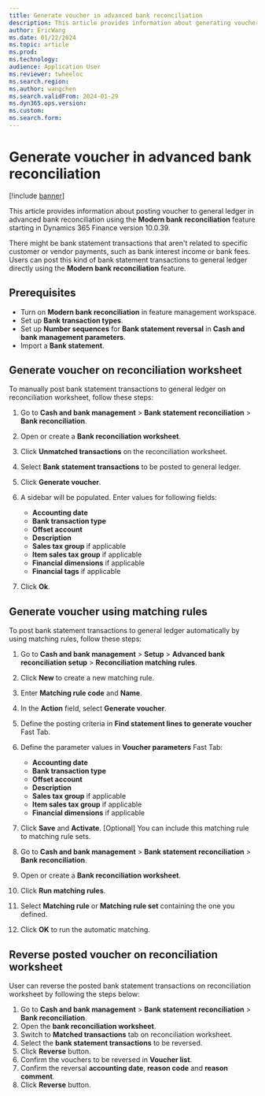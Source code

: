 ```yaml
---
title: Generate voucher in advanced bank reconciliation
description: This article provides information about generating vouchers in advanced bank reconciliation.
author: EricWang
ms.date: 01/22/2024
ms.topic: article
ms.prod: 
ms.technology: 
audience: Application User
ms.reviewer: twheeloc
ms.search.region: 
ms.author: wangchen
ms.search.validFrom: 2024-01-29
ms.dyn365.ops.version: 
ms.custom: 
ms.search.form:  
---
```


# Generate voucher in advanced bank reconciliation 

[!include [banner](../../includes/banner.md)]

This article provides information about posting voucher to general ledger in advanced bank reconciliation using the **Modern bank reconciliation** feature starting in Dynamics 365 Finance version 10.0.39. 

There might be bank statement transactions that aren't related to specific customer or vendor payments, such as bank interest income or bank fees. Users can post this kind of bank statement transactions to general ledger directly using the **Modern bank reconciliation** feature.

## Prerequisites
-   Turn on **Modern bank reconciliation** in feature management workspace.
-   Set up  **Bank transaction types**.
-   Set up **Number sequences** for **Bank statement reversal** in **Cash and bank management parameters**.
-   Import a **Bank statement**.

## Generate voucher on reconciliation worksheet

To manually post bank statement transactions to general ledger on reconciliation worksheet, follow these steps:

1. Go to **Cash and bank management** > **Bank statement reconciliation** > **Bank reconciliation**.
2. Open or create a **Bank reconciliation worksheet**.
3. Click **Unmatched transactions** on the reconciliation worksheet.
4. Select **Bank statement transactions** to be posted to general ledger.
5. Click **Generate voucher**.
6. A sidebar will be populated. Enter values for following fields:
   - **Accounting date**
   - **Bank transaction type**
   - **Offset account**
   - **Description**
   - **Sales tax group** if applicable
   - **Item sales tax group** if applicable
   - **Financial dimensions** if applicable
   - **Financial tags** if applicable

7. Click **Ok**.

## Generate voucher using matching rules

To post bank statement transactions to general ledger automatically by using matching rules, follow these steps:

1. Go to **Cash and bank management** > **Setup** > **Advanced bank reconciliation setup** > **Reconciliation matching rules**.
2. Click **New** to create a new matching rule.
3. Enter **Matching rule code** and **Name**.
4. In the **Action** field, select **Generate voucher**.
5. Define the posting criteria in **Find statement lines to generate voucher** Fast Tab.
6. Define the parameter values in **Voucher parameters** Fast Tab:
   - **Accounting date**
   - **Bank transaction type**
   - **Offset account**
   - **Description**
   - **Sales tax group** if applicable
   - **Item sales tax group** if applicable
   - **Financial dimensions** if applicable

7. Click **Save** and **Activate**.
 [Optional] You can include this matching rule to matching rule sets.
8. Go to **Cash and bank management** > **Bank statement reconciliation** > **Bank reconciliation**.
9. Open or create a **Bank reconciliation worksheet**.
10. Click **Run matching rules**.
11. Select **Matching rule** or **Matching rule set** containing the one you defined.
12. Click **OK** to run the automatic matching.

## Reverse posted voucher on reconciliation worksheet

User can reverse the posted bank statement transactions on reconciliation worksheet by following the steps below:

1. Go to **Cash and bank management** > **Bank statement reconciliation** > **Bank reconciliation**.
2. Open the **bank reconciliation worksheet**.
3. Switch to **Matched transactions** tab on reconciliation worksheet.
4. Select the **bank statement transactions** to be reversed.
5. Click **Reverse** button.
6. Confirm the vouchers to be reversed in **Voucher list**.
7. Confirm the reversal **accounting date**, **reason code** and **reason comment**.
8. Click **Reverse** button.
